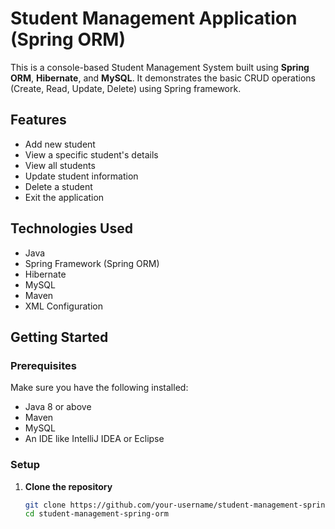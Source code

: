 # Student Management Application (Spring ORM)

This is a console-based Student Management System built using **Spring ORM**, **Hibernate**, and **MySQL**. It demonstrates the basic CRUD operations (Create, Read, Update, Delete) using Spring framework.

## Features

- Add new student
- View a specific student's details
- View all students
- Update student information
- Delete a student
- Exit the application

## Technologies Used

- Java
- Spring Framework (Spring ORM)
- Hibernate
- MySQL
- Maven
- XML Configuration

## Getting Started

### Prerequisites

Make sure you have the following installed:

- Java 8 or above
- Maven
- MySQL
- An IDE like IntelliJ IDEA or Eclipse

### Setup

1. **Clone the repository**
   ```bash
   git clone https://github.com/your-username/student-management-spring-orm.git
   cd student-management-spring-orm
